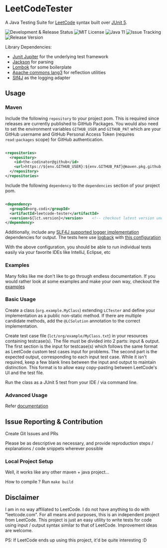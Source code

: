 # LeetCodeTester

A Java Testing Suite for [LeetCode][leetcode] syntax built over [JUnit 5][junit5].

![Development & Release Status](https://img.shields.io/badge/status-alpha-green.svg)
![MIT License](https://img.shields.io/github/license/the-codinator/LeetCodeTester)
![Java 11](https://img.shields.io/badge/Java-11-ED8B00?logo=java&logoColor=white)
![Issue Tracking](https://img.shields.io/github/issues/the-codinator/LeetCodeTester)
![Release Version](https://img.shields.io/github/v/tag/the-codinator/LeetCodeTester)

Library Dependencies:

- [Junit Jupiter][junit5] for the underlying test framework
- [Jackson][jackson] for parsing
- [Lombok][lombok] for some boilerplate
- [Apache commons lang3][lang3] for reflection utilities
- [Slf4J][slf4j] as the logging adapter

## Usage

### Maven

Include the following `repository` to your project pom. This is required since releases are currently published to
GitHub Packages. You would also need to set the environment variables `GITHUB_USER` and `GITHUB_PAT` which are your
GitHub username and GitHub Personal Access Token (requires `read:packages` scope) for GitHub authentication.

```xml

<repositories>
  <repository>
    <id>the-codinator@github</id>
    <url>https://${env.GITHUB_USER}:${env.GITHUB_PAT}@maven.pkg.github.com/the-codinator/*</url>
  </repository>
</repositories>
```

Include the following `dependency` to the `dependencies` section of your project pom.

```xml

<dependency>
  <groupId>org.codi</groupId>
  <artifactId>leetcode-tester</artifactId>
  <version>${lct.version}</version>    <!-- checkout latest version under releases -->
</dependency>
```

Additionally, include any [SLF4J supported logger implementation](http://www.slf4j.org/faq.html#where_is_binding)
dependencies for output. The tests here use [logback](https://mvnrepository.com/artifact/ch.qos.logback/logback-classic)
with [this configuration](./src/test/resources/logback.xml)

With the above configuration, you should be able to run individual tests easily via your favorite IDEs like IntelliJ,
Eclipse, etc

### Examples

Many folks like me don't like to go through endless documentation. If you would rather look at some examples and make
your own way, checkout the [examples](./src/test/java/org/codi/lct/example)

### Basic Usage

Create a class (`org.example.MyClass`) extending `LCTester` and define your implementation as a public non-static
method. If there are multiple candidate methods, add the `@LCSolution` annotation to the correct implementation.

Create test case file (`lct/org/example/MyClass.txt`) in your resources containing testcase(s). The file must be divided
into 2 parts: input & output. The first section is the input for testcase(s) which follows the same format as LeetCode
custom test cases input for problems. The second part is the expected output, corresponding to each input test case.
While it isn't required, keep a few blank lines between the input and output to maintain distinction. This format is to
allow easy copy-pasting between LeetCode's UI and the test file.

Run the class as a JUnit 5 test from your IDE / via command line.

### Advanced Usage

Refer [documentation](DOCS.md)

## Issue Reporting & Contribution

Create Git Issues and PRs

Please be as descriptive as necessary, and provide reproduction steps / explanations / code snippets wherever possible

### Local Project Setup

Well, it works like any other maven + java project...

How to compile ? Run `make build`

## Disclaimer

I am in no way affiliated to LeetCode. I do not have anything to do with "leetcode.com". For all means and purposes,
this is an independent project from LeetCode. This project is just an easy utility to write tests for code using input /
output syntax similar to that of LeetCode. Improvement ideas are welcome.

PS: If LeetCode ends up using this project, it'd be quite interesting :D


[leetcode]: https://leetcode.com/terms/

[junit5]: https://junit.org/junit5/

[assertj]: https://assertj.github.io/doc/

[lombok]: https://projectlombok.org/

[jackson]: https://github.com/FasterXML/jackson

[lang3]: https://commons.apache.org/proper/commons-lang/

[slf4j]: http://www.slf4j.org/
